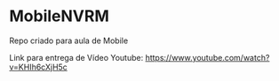 # MobileNVRM
Repo criado para aula de Mobile

Link para entrega de Vídeo Youtube:
https://www.youtube.com/watch?v=KHIh6cXjH5c
